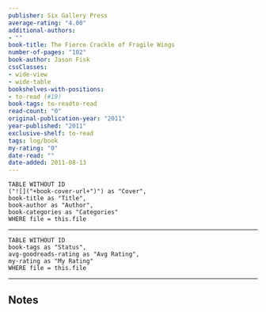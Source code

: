 ```yaml
---
publisher: Six Gallery Press
average-rating: "4.00"
additional-authors:
- ""
book-title: The Fierce Crackle of Fragile Wings
number-of-pages: "102"
book-author: Jason Fisk
cssClasses:
- wide-view
- wide-table
bookshelves-with-positions:
- to-read (#19)
book-tags: to-readto-read
read-count: "0"
original-publication-year: "2011"
year-published: "2011"
exclusive-shelf: to-read
tags: log/book
my-rating: "0"
date-read: ""
date-added: 2011-08-13
---
```


```dataview
TABLE WITHOUT ID
("![]("+book-cover-url+")") as "Cover",
book-title as "Title",
book-author as "Author",
book-categories as "Categories"
WHERE file = this.file
```
---
```dataview
TABLE WITHOUT ID
book-tags as "Status",
avg-goodreads-rating as "Avg Rating",
my-rating as "My Rating"
WHERE file = this.file
```
---
## Notes


